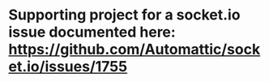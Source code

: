 Supporting project for a socket.io issue documented here:  https://github.com/Automattic/socket.io/issues/1755
=====================
